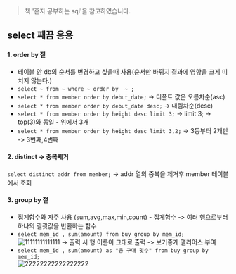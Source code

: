 > 책 '혼자 공부하는 sql'을 참고하였습니다.

## select 째끔 응용
  
  #### 1. order by 절
   * 테이블 안 db의 순서를 변경하고 싶을때 사용(순서만 바뀌지 결과에 영향을 크게 미치지 않는다.)
   * ``` select ~ from ~ where ~ order by  ~ ; ```
   * ``` select * from member order by debut_date; ``` -> 디폴트 값은 오름차순(asc)
   * ``` select * from member order by debut_date desc; ``` -> 내림차순(desc)
   * ``` select * from member order by height desc limit 3; ``` -> limit 3; -> top(3)와 동일 - 위에서 3개
   * ``` select * from member order by height desc limit 3,2; ``` -> 3등부터 2개만 -> 3번째,4번째
  
  #### 2. distinct -> 중복제거
  ``` select distinct addr from member; ``` -> addr 열의 중복을 제거후 member 테이블에서 조회
  
  
  #### 3. group by 절
   * 집계함수와 자주 사용 (sum,avg,max,min,count) - 집계함수 -> 여러 행으로부터 하나의 결괏값을 반환하는 함수
   * ``` select mem_id , sum(amount) from buy group by mem_id; ``` <br>
 ![11111111111111](https://user-images.githubusercontent.com/113004818/215028036-113ae997-48ac-4e51-9f9d-1b64946a9a5f.PNG)
 -> 출력 시 행 이름이 그대로 출력 -> 보기좋게 앨리어스 부여
   *  ``` select mem_id , sum(amount) as "총 구매 횟수" from buy group by mem_id; ``` <br>
   ![22222222222222222](https://user-images.githubusercontent.com/113004818/215028717-b0168bd1-e65a-454e-ae10-c860934977c1.PNG)
   
   



